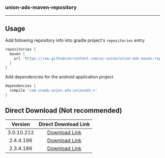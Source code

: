 ### union-ads-maven-repository

***

## Usage

Add following repository info into gradle project's `repositories` entry

```gradle
repositories {
  maven {
    url 'https://raw.githubusercontent.com/uc-union/union-ads-maven-repository/master'
  }
}
```

Add dependencies for the android application project

```gradle
dependencies {
  compile 'com.ucweb.union.ads:unionads:+'
}
```

## Direct Download (Not recommended)

|Version|Direct Download Link|
|:---:|:---:|
|3.0.10.212|[Download Link][unionads-3-0]|
|2.4.4.196|[Download Link][unionads-2-4]|
|2.3.4.186|[Download Link][unionads-2-3]|


[unionads-2-1]: https://github.com/uc-union/union-ads-maven-repository/raw/master/com/ucweb/union/ads/unionads/2.1.1.121/unionads-2.1.1.121.jar
[unionads-2-2]: https://github.com/uc-union/union-ads-maven-repository/raw/master/com/ucweb/union/ads/unionads/2.2.5.146/unionads-2.2.5.146.aar
[unionads-2-3]: https://github.com/uc-union/union-ads-maven-repository/raw/master/com/ucweb/union/ads/unionads/2.3.4.186/unionads-2.3.4.186.aar
[unionads-2-4]: https://github.com/uc-union/union-ads-maven-repository/raw/master/com/ucweb/union/ads/unionads/2.4.4.196/unionads-2.4.4.196.aar
[unionads-3-0]: https://github.com/uc-union/union-ads-maven-repository/raw/master/com/ucweb/union/ads/unionads/3.0.10.212/unionads-3.0.10.212.aar
